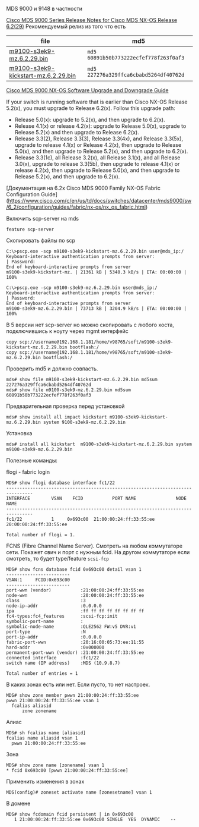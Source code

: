 MDS 9000 и 9148 в частности

[Cisco MDS 9000 Series Release Notes for Cisco MDS NX-OS Release 6.2(29)](https://www.cisco.com/c/en/us/td/docs/switches/datacenter/mds9000/sw/6_2/release/notes/nx-os/mds_nxos_rn_6_2_29.html)
Рекомендуемый релиз из того что есть 

file | md5
---|---
[m9100-s3ek9-mz.6.2.29.bin](https://software.cisco.com/download/home/282867260/type/282088129/release/6.2(29)) | `md5 60891b50b773222ecfef778f263f0af3` 
[m9100-s3ek9-kickstart-mz.6.2.29.bin](https://software.cisco.com/download/home/282867260/type/282088130/release/6.2(29)) | `md5 227276a329ffca6cbabd5264df40762d`

[Cisco MDS 9000 NX-OS Software Upgrade and Downgrade Guide](https://www.cisco.com/c/en/us/td/docs/switches/datacenter/mds9000/sw/6_2/upgrade/guides/nx-os/upgrade.html)

If your switch is running software that is earlier than Cisco NX-OS Release 5.2(x), you must upgrade to Release 6.2(x). Follow this upgrade path:

* Release 5.0(x): upgrade to 5.2(x), and then upgrade to 6.2(x).
* Release 4.1(x) or release 4.2(x): upgrade to Release 5.0(x), upgrade to Release 5.2(x) and then upgrade to Release 6.2(x).
* Release 3.3(2), Release 3.3(3), Release 3.3(4x), and Release 3.3(5x), upgrade to release 4.1(x) or Release 4.2(x), then upgrade to Release 5.0(x), and then upgrade to Release 5.2(x), and then upgrade to 6.2(x).
* Release 3.3(1c), all Release 3.2(x), all Release 3.1(x), and all Release 3.0(x), upgrade to release 3.3(5b), then upgrade to release 4.1(x) or release 4.2(x), then upgrade to Release 5.0(x), and then upgrade to Release 5.2(x), and then upgrade to 6.2(x).

[Документация на 6.2х Cisco MDS 9000 Family NX-OS Fabric Configuration Guide]
(https://www.cisco.com/c/en/us/td/docs/switches/datacenter/mds9000/sw/6_2/configuration/guides/fabric/nx-os/nx_os_fabric.html)

Включить scp-server на mds
```text
feature scp-server
```

Скопировать файлы по scp
```text
C:\>pscp.exe -scp m9100-s3ek9-kickstart-mz.6.2.29.bin user@mds_ip:/
Keyboard-interactive authentication prompts from server:
| Password:
End of keyboard-interactive prompts from server
m9100-s3ek9-kickstart-mz. | 21361 kB | 5340.3 kB/s | ETA: 00:00:00 | 100%

C:\>pscp.exe -scp m9100-s3ek9-mz.6.2.29.bin user@mds_ip:/
Keyboard-interactive authentication prompts from server:
| Password:
End of keyboard-interactive prompts from server
m9100-s3ek9-mz.6.2.29.bin | 73713 kB | 3204.9 kB/s | ETA: 00:00:00 | 100%
```
В 5 версии нет scp-server но можно скопировать с любого хоста, подключившись к ноуту через mgmt интерфейс
```text
copy scp://username@192.168.1.181/home/v98765/soft/m9100-s3ek9-kickstart-mz.6.2.29.bin bootflash:/
copy scp://username@192.168.1.181/home/v98765/soft/m9100-s3ek9-mz.6.2.29.bin bootflash:/
```

Проверить md5 и должно совпасть.
```text
mds# show file m9100-s3ek9-kickstart-mz.6.2.29.bin md5sum
227276a329ffca6cbabd5264df40762d
mds# show file m9100-s3ek9-mz.6.2.29.bin md5sum
60891b50b773222ecfef778f263f0af3
```

Предварительная проверка перед установкой
```text
mds# show install all impact kickstart m9100-s3ek9-kickstart-mz.6.2.29.bin system 9100-s3ek9-mz.6.2.29.bin
```

Установка
```text
mds# install all kickstart  m9100-s3ek9-kickstart-mz.6.2.29.bin system m9100-s3ek9-mz.6.2.29.bin
```

Полезные команды:

flogi - fabric login
```text
MDS# show flogi database interface fc1/22
--------------------------------------------------------------------------------
INTERFACE        VSAN    FCID           PORT NAME               NODE NAME
--------------------------------------------------------------------------------
fc1/22           1     0x693c00  21:00:00:24:ff:33:55:ee 20:00:00:24:ff:33:55:ee

Total number of flogi = 1.
```
FCNS (Fibre Channel Name Server). Смотреть на любом коммутаторе сети. Покажет свич и порт с нужным fcid.
На другом коммутаторе если смотреть, то будет type/feature `scsi-fcp`
```text
MDS# show fcns database fcid 0x693c00 detail vsan 1
------------------------
VSAN:1     FCID:0x693c00
------------------------
port-wwn (vendor)           :21:00:00:24:ff:33:55:ee
node-wwn                    :20:00:00:24:ff:33:55:ee
class                       :3
node-ip-addr                :0.0.0.0
ipa                         :ff ff ff ff ff ff ff ff
fc4-types:fc4_features      :scsi-fcp:init
symbolic-port-name          :
symbolic-node-name          :QLE2562 FW:v5 DVR:v1
port-type                   :N
port-ip-addr                :0.0.0.0
fabric-port-wwn             :20:16:00:05:73:ee:11:55
hard-addr                   :0x000000
permanent-port-wwn (vendor) :21:00:00:24:ff:33:55:ee
connected interface         :fc1/22
switch name (IP address)    :MDS (10.9.8.7)

Total number of entries = 1
```
В каких зонах есть или нет. Если пусто, то нет настроек.
```text
MDS# show zone member pwwn 21:00:00:24:ff:33:55:ee
pwwn 21:00:00:24:ff:33:55:ee vsan 1
  fcalias aliasid
      zone zonename
```
Алиас
```text
MDS# sh fcalias name [aliasid]
fcalias name aliasid vsan 1
  pwwn 21:00:00:24:ff:33:55:ee
```
Зона
```text
MDS# show zone name [zonename] vsan 1
* fcid 0x693c00 [pwwn 21:00:00:24:ff:33:55:ee]
```
Применить изменения в зонах
```text
MDS(config)# zoneset activate name [zonesetname] vsan 1
```
В домене
```text
MDS# show fcdomain fcid persistent | in 0x693c00
   1 21:00:00:24:ff:33:55:ee 0x693c00 SINGLE  YES  DYNAMIC    --
```
